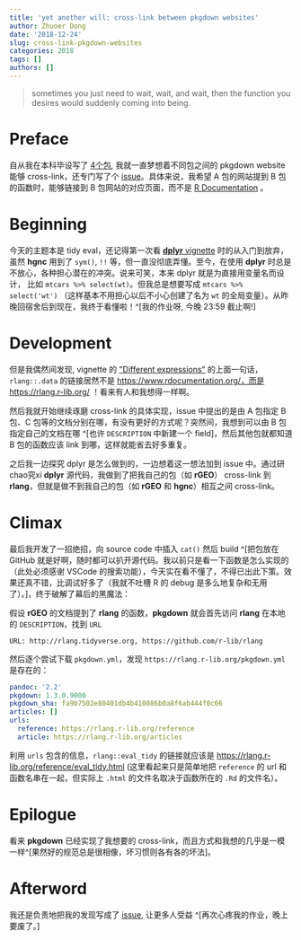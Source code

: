 ```yaml
---
title: 'yet another will: cross-link between pkgdown websites'
author: Zhuoer Dong
date: '2018-12-24'
slug: cross-link-pkgdown-websites
categories: 2018
tags: []
authors: []
---
```


> sometimes you just need to wait, wait, and wait, then the function you desires would suddenly coming into being.


# Preface

自从我在本科毕设写了 [4个包](https://dongzhuoer.github.io/thesis/), 我就一直梦想着不同包之间的  pkgdown website 能够 cross-link，还专门写了个 [issue](https://github.com/r-lib/pkgdown/issues/765)。具体来说，我希望 A 包的网站提到 B 包的函数时，能够链接到 B 包网站的对应页面，而不是 [R Documentation](https://www.rdocumentation.org/) 。


# Beginning

今天的主题本是 tidy eval，还记得第一次看 [**dplyr** vignette](https://dplyr.tidyverse.org/articles/programming.html) 时的从入门到放弃，虽然 **hgnc** 用到了 `sym()`, `!!` 等，但一直没彻底弄懂。至今，在使用 **dplyr** 时总是不放心，各种担心潜在的冲突。说来可笑，本来 dplyr 就是为直接用变量名而设计， 比如 `mtcars %>% select(wt)`。但我总是想要写成 `mtcars %>% select('wt')` （这样基本不用担心以后不小心创建了名为 `wt` 的全局变量）。从昨晚回宿舍后到现在，我终于看懂啦！^[我的作业呀, 今晚 23:59 截止啊!]


# Development

但是我偶然间发现, vignette 的 ["Different expressions"](https://dplyr.tidyverse.org/articles/programming.html#different-expressions) 的上面一句话，`rlang::.data` 的链接居然不是 https://www.rdocumentation.org/，而是 https://rlang.r-lib.org/ ！看来有人和我想得一样啊。

然后我就开始继续琢磨 cross-link 的具体实现，issue 中提出的是由 A 包指定 B 包、C 包等的文档分别在哪，有没有更好的方式呢？突然间，我想到可以由 B 包指定自己的文档在哪 ^[也许 `DESCRIPTION` 中新建一个 field]，然后其他包就都知道 B 包的函数应该 link 到哪，这样就能省去好多重复。

之后我一边探究 dplyr 是怎么做到的，一边想着这一想法加到 issue 中。通过研chao究xi **dplyr** 源代码，我做到了把我自己的包（如 **rGEO**） cross-link 到 **rlang**，但就是做不到我自己的包（如 **rGEO** 和 **hgnc**）相互之间 cross-link。


# Climax

最后我开发了一招绝招，向 source code 中插入 `cat()` 然后 build ^[把包放在 GitHub 就是好啊，随时都可以扒开源代码。我以前只是看一下函数是怎么实现的（此处必须感谢 VSCode 的搜索功能），今天实在看不懂了，不得已出此下策。效果还真不错，比调试好多了（我就不吐槽 R 的 debug 是多么地复杂和无用了）。]，终于破解了幕后的黑魔法：

假设 **rGEO** 的文档提到了 **rlang** 的函数，**pkgdown** 就会首先访问 **rlang** 在本地的 `DESCRIPTION`，找到 `URL`

```
URL: http://rlang.tidyverse.org, https://github.com/r-lib/rlang
```

然后逐个尝试下载 `pkgdown.yml`，发现 `https://rlang.r-lib.org/pkgdown.yml` 是存在的：

```yaml
pandoc: '2.2'
pkgdown: 1.3.0.9000
pkgdown_sha: fa9b7502e80401db4b410086b0a8f6ab444f0c66
articles: []
urls:
  reference: https://rlang.r-lib.org/reference
  article: https://rlang.r-lib.org/articles
```

利用 `urls` 包含的信息，`rlang::eval_tidy` 的链接就应该是 https://rlang.r-lib.org/reference/eval_tidy.html (这里看起来只是简单地把 `reference` 的 url 和函数名串在一起，但实际上 `.html` 的文件名取决于函数所在的 `.Rd` 的文件名）。


# Epilogue

看来 **pkgdown** 已经实现了我想要的 cross-link，而且方式和我想的几乎是一模一样^[果然好的规范总是很相像，坏习惯则各有各的坏法]。


# Afterword

我还是负责地把我的发现写成了 [issue](https://github.com/r-lib/pkgdown/issues/946), 让更多人受益 ^[再次心疼我的作业，晚上要废了。]






